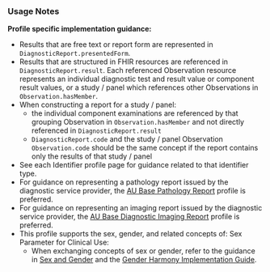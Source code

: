 ### Usage Notes

**Profile specific implementation guidance:**
- Results that are free text or report form are represented in `DiagnosticReport.presentedForm`.
- Results that are structured in FHIR resources are referenced in `DiagnosticReport.result`. Each referenced Observation resource represents an individual diagnostic test and result value or component result values, or a study / panel which references other Observations in `Observation.hasMember`.
- When constructing a report for a study / panel:
  - the individual component examinations are referenced by that grouping Observation in `Observation.hasMember` and not directly referenced in `DiagnosticReport.result`
  - `DiagnosticReport.code` and the study / panel Observation `Observation.code` should be the same concept if the report contains only the results of that study / panel
- See each Identifier profile page for guidance related to that identifier type.
- For guidance on representing a pathology report issued by the diagnostic service provider, the [AU Base Pathology Report](StructureDefinition-au-pathologyreport.html) profile is preferred.
- For guidance on representing an imaging report issued by the diagnostic service provider, the [AU Base Diagnostic Imaging Report](StructureDefinition-au-imagingreport.html) profile is preferred.
- This profile supports the sex, gender, and related concepts of: Sex Parameter for Clinical Use:
   - When exchanging concepts of sex or gender, refer to the guidance in [Sex and Gender](sexgender.html) and the [Gender Harmony Implementation Guide](http://hl7.org/xprod/ig/uv/gender-harmony/).